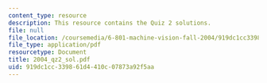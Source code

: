 ```yaml
---
content_type: resource
description: This resource contains the Quiz 2 solutions.
file: null
file_location: /coursemedia/6-801-machine-vision-fall-2004/919dc1cc339861d4410c07873a92f5aa_2004_qz2_sol.pdf
file_type: application/pdf
resourcetype: Document
title: 2004_qz2_sol.pdf
uid: 919dc1cc-3398-61d4-410c-07873a92f5aa
---
```

